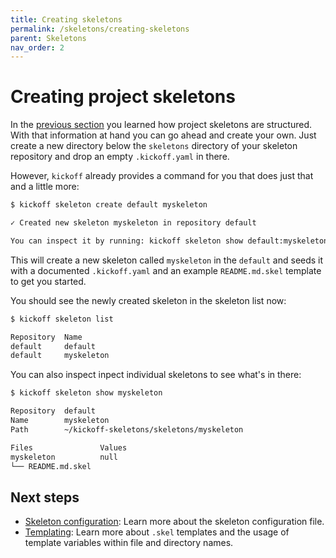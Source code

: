```yaml
---
title: Creating skeletons
permalink: /skeletons/creating-skeletons
parent: Skeletons
nav_order: 2
---
```


# Creating project skeletons

In the [previous section](structure) you learned how project skeletons are
structured. With that information at hand you can go ahead and create your own.
Just create a new directory below the `skeletons` directory of your skeleton
repository and drop an empty `.kickoff.yaml` in there.

However, `kickoff` already provides a command for you that does just that and a
little more:

```bash
$ kickoff skeleton create default myskeleton

✓ Created new skeleton myskeleton in repository default

You can inspect it by running: kickoff skeleton show default:myskeleton
```

This will create a new skeleton called `myskeleton` in the `default` and seeds
it with a documented `.kickoff.yaml` and an example `README.md.skel` template
to get you started.

You should see the newly created skeleton in the skeleton list now:

```bash
$ kickoff skeleton list

Repository  Name
default     default
default     myskeleton
```

You can also inspect inpect individual skeletons to see what's in there:

```bash
$ kickoff skeleton show myskeleton

Repository  default
Name        myskeleton
Path        ~/kickoff-skeletons/skeletons/myskeleton

Files               Values
myskeleton          null
└── README.md.skel
```

## Next steps

* [Skeleton configuration](configuration): Learn more about
  the skeleton configuration file.
* [Templating](templating): Learn more about `.skel` templates and the usage of
  template variables within file and directory names.
